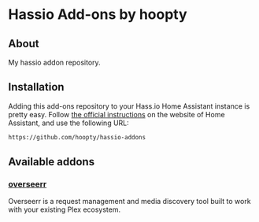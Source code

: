 # Hassio Add-ons by hoopty

## About

My hassio addon repository.

## Installation

Adding this add-ons repository to your Hass.io Home Assistant instance is
pretty easy. Follow [the official instructions][third-party-addons] on the
website of Home Assistant, and use the following URL:

```txt
https://github.com/hoopty/hassio-addons
```

## Available addons

[//]: # "ADDONLIST_START"

### [overseerr](overseerr/)

Overseerr is a request management and media discovery tool built to work with your existing Plex ecosystem.

[//]: # "ADDONLIST_END"
[third-party-addons]: https://home-assistant.io/hassio/installing_third_party_addons/
